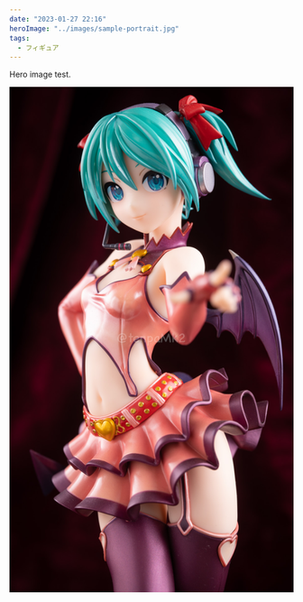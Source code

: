 ```yaml
---
date: "2023-01-27 22:16"
heroImage: "../images/sample-portrait.jpg"
tags:
  - フィギュア
---
```


Hero image test.

![sample-portrait](../images/sample-portrait.jpg)
